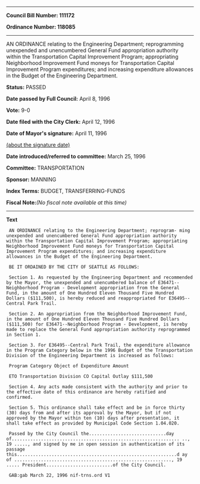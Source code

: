 

********

**Council Bill Number: 111172**
   
**Ordinance Number: 118085**
********

 AN ORDINANCE relating to the Engineering Department; reprogramming unexpended and unencumbered General Fund appropriation authority within the Transportation Capital Improvement Program; appropriating Neighborhood Improvement Fund moneys for Transportation Capital Improvement Program expenditures; and increasing expenditure allowances in the Budget of the Engineering Department.

**Status:** PASSED
   
**Date passed by Full Council:** April 8, 1996
   
**Vote:** 9-0
   
**Date filed with the City Clerk:** April 12, 1996
   
**Date of Mayor's signature:** April 11, 1996
   
[(about the signature date)](/~public/approvaldate.htm)
   
   
   
**Date introduced/referred to committee:** March 25, 1996
   
**Committee:** TRANSPORTATION
   
**Sponsor:** MANNING
   
   
**Index Terms:** BUDGET, TRANSFERRING-FUNDS

**Fiscal Note:**_(No fiscal note available at this time)_

********

**Text**
   
```
 AN ORDINANCE relating to the Engineering Department; reprogram- ming unexpended and unencumbered General Fund appropriation authority within the Transportation Capital Improvement Program; appropriating Neighborhood Improvement Fund moneys for Transportation Capital Improvement Program expenditures; and increasing expenditure allowances in the Budget of the Engineering Department.

 BE IT ORDAINED BY THE CITY OF SEATTLE AS FOLLOWS:

 Section 1. As requested by the Engineering Department and recommended by the Mayor, the unexpended and unencumbered balance of E36471--Neighborhood Program - Development appropriation from the General Fund, in the amount of One Hundred Eleven Thousand Five Hundred Dollars ($111,500), is hereby reduced and reappropriated for E36495--Central Park Trail.

 Section 2. An appropriation from the Neighborhood Improvement Fund, in the amount of One Hundred Eleven Thousand Five Hundred Dollars ($111,500) for E36471--Neighborhood Program - Development, is hereby made to replace the General Fund appropriation authority reprogrammed in Section 1.

 Section 3. For E36495--Central Park Trail, the expenditure allowance in the Program Category below in the 1996 Budget of the Transportation Division of the Engineering Department is increased as follows:

 Program Category Object of Expenditure Amount

 ETO Transportation Division CO Capital Outlay $111,500

 Section 4. Any acts made consistent with the authority and prior to the effective date of this ordinance are hereby ratified and confirmed.

 Section 5. This ordinance shall take effect and be in force thirty (30) days from and after its approval by the Mayor, but if not approved by the Mayor within ten (10) days after presentation, it shall take effect as provided by Municipal Code Section 1.04.020.

 Passed by the City Council the.............................day of............................................................... .., 19 ....., and signed by me in open session in authentication of its passage this............................................................d ay of ..........................................................., 19 ..... President.........................of the City Council.

 GAB:gab March 22, 1996 nif-trns.ord V1

```

